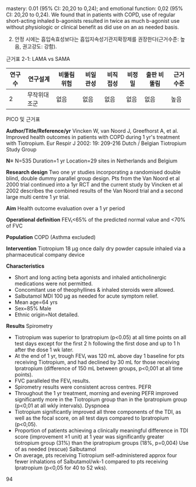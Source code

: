 mastery: 0.01 (95% CI: 20,20 to 0,24); and emotional function: 0,02 (95% CI: 20,20 to 0,24).
We found that in patients with COPD, use of regular short-acting inhaled b-agonists resulted in twice as much b-agonist use without physiologic or clinical benefit as did use on an as needed basis.

2.  안정 시에는 흡입속효성보다는 흡입지속성기관지확장제를 권장한다(근거수준: 높음, 권고강도: 강함).

근거표 2-1: LAMA vs SAMA

| 연구수 | 연구설계 | 비뚤림 위험 | 비일관성 | 비직접성 | 비정밀 | 출판 비뚤림 | 근거수준 |
|---|---|---|---|---|---|---|---|
| 2 | 무작위대조군 | 없음 | 없음 | 없음 | 없음 | 없음 | 높음 |

PICO 및 근거표

**Author/Title/Reference/yr**
Vincken W, van Noord J, Greefhorst A, et al. Improved health outcomes in patients with COPD during 1 yr's treatment with Tiotropium. Eur Respir J 2002: 19: 209-216 Dutch / Belgian Tiotropium Study Group

**N=**
N=535 Duration=1 yr Location=29 sites in Netherlands and Belgium

**Research design**
Two one yr studies incorporating a randomised double blind, double dummy parallel group design. Pts from the Van Noord et al 2000 trial continued into a 1yr RCT and the current study by Vincken et al 2002 describes the combined results of the Van Noord trial and a second large multi centre 1 yr trial.

**Aim**
Health outcome evaluation over a 1 yr period

**Operational definition**
FEV₁<65% of the predicted normal value and <70% of FVC

**Population**
COPD (Asthma excluded)

**Intervention**
Tiotropium 18 μg once daily dry powder capsule inhaled via a pharmaceutical company device

**Characteristics**
- Short and long acting beta agonists and inhaled anticholinergic medications were not permitted.
- Concomitant use of theophyllines & inhaled steroids were allowed.
- Salbutamol MDI 100 μg as needed for acute symptom relief.
- Mean age=64 yrs
- Sex=85% Male
- Ethnic origin=Not detailed.

**Results**
Spirometry
- Tiotropium was superior to Ipratropium (p<0.05) at all time points on all test days except for the first 2 h following the first dose and up to 1 h after the dose 1 wk later.
- At the end of 1 yr, trough FEV₁ was 120 mL above day 1 baseline for pts receiving Tiotropium, and had declined by 30 mL for those receiving Ipratropium (difference of 150 mL between groups, p<0,001 at all time points).
- FVC paralleled the FEV₁ results.
- Spirometry results were consistent across centres.
PEFR
- Throughout the 1 yr treatment, morning and evening PEFR improved significantly more in the Tiotropium group than in the Ipratropium group (p<0,01 at all wkly intervals).
Dyspnoea
- Tiotropium significantly improved all three components of the TDI, as well as the focal score, on all test days compared to Ipratropium (p<0,05).
- Proportion of patients achieving a clinically meaningful difference in TDI score (improvement ≥1 unit) at 1 year was significantly greater tiotropium group (31%) than the ipratropium groups (18%, p=0,004)
Use of as needed (rescue) Salbutamol
- On average, pts receiving Tiotropium self-administered approx four fewer inhalations of Salbutamol/wk-1 compared to pts receiving Ipratropium (p<0,05 for 40 to 52 wks).

<PAGE>94